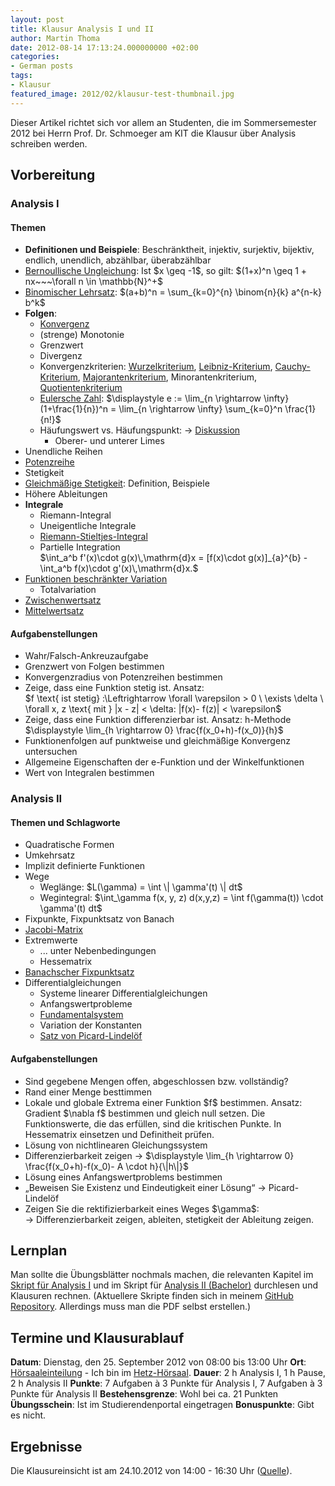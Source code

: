 ```yaml
---
layout: post
title: Klausur Analysis I und II
author: Martin Thoma
date: 2012-08-14 17:13:24.000000000 +02:00
categories:
- German posts
tags:
- Klausur
featured_image: 2012/02/klausur-test-thumbnail.jpg
---
```

<div class="info">Dieser Artikel richtet sich vor allem an Studenten, die im Sommersemester 2012 bei Herrn Prof. Dr. Schmoeger am KIT die Klausur &uuml;ber Analysis schreiben werden.</div>

<h2>Vorbereitung</h2>

<h3>Analysis I</h3>
<h4>Themen</h4>
<ul>
  <li><strong>Definitionen und Beispiele</strong>: Beschr&auml;nktheit, injektiv, surjektiv, bijektiv, endlich, unendlich, abz&auml;hlbar, &uuml;berabz&auml;hlbar</li>
  <li><a href="http://de.wikipedia.org/wiki/Bernoullische_Ungleichung">Bernoullische Ungleichung</a>: Ist $x \geq -1$, so gilt: $(1+x)^n \geq 1 + nx~~~\forall n \in \mathbb{N}^+$</li>
  <li><a href="http://de.wikipedia.org/wiki/Binomischer_Lehrsatz">Binomischer Lehrsatz</a>: $(a+b)^n = \sum_{k=0}^{n} \binom{n}{k} a^{n-k} b^k$</li>
  <li><strong>Folgen</strong>:
    <ul>
      <li><a href="http://martin-thoma.com/konvergenz-von-folgen/">Konvergenz</a></li>
      <li>(strenge) Monotonie</li>
      <li>Grenzwert</li>
      <li>Divergenz</li>
      <li>Konvergenzkriterien: <a href="http://de.wikipedia.org/wiki/Wurzelkriterium">Wurzelkriterium</a>, <a href="http://de.wikipedia.org/wiki/Leibniz-Kriterium">Leibniz-Kriterium</a>, <a href="http://de.wikipedia.org/wiki/Cauchykriterium">Cauchy-Kriterium</a>, <a href="http://de.wikipedia.org/wiki/Majorantenkriterium">Majorantenkriterium</a>, Minorantenkriterium, <a href="http://de.wikipedia.org/wiki/Quotientenkriterium">Quotientenkriterium</a></li>
      <li><a href="http://de.wikipedia.org/wiki/Eulersche_Zahl">Eulersche Zahl</a>: $\displaystyle e := \lim_{n \rightarrow \infty}(1+\frac{1}{n})^n = \lim_{n \rightarrow \infty} \sum_{k=0}^n \frac{1}{n!}$</li>
      <li>H&auml;ufungswert vs. H&auml;ufungspunkt: &rarr; <a href="http://de.wikipedia.org/wiki/Diskussion:H%C3%A4ufungspunkt#H.C3.A4ufungspunkt_und_H.C3.A4ufungswert">Diskussion</a>
          <ul>
            <li>Oberer- und unterer Limes</li>
          </ul>
      </li>
    </ul>
  </li>
  <li>Unendliche Reihen</li>
  <li><a href="http://de.wikipedia.org/wiki/Potenzreihe">Potenzreihe</a></li>
  <li>Stetigkeit</li>
  <li><a href="http://de.wikipedia.org/wiki/Gleichm%C3%A4%C3%9Fige_Stetigkeit">Gleichm&auml;&szlig;ige Stetigkeit</a>: Definition, Beispiele</li>
  <li>H&ouml;here Ableitungen</li>
  <li><strong>Integrale</strong>
    <ul>
      <li>Riemann-Integral</li>
      <li>Uneigentliche Integrale</li>
      <li><a href="http://de.wikipedia.org/wiki/Riemann-Stieltjes-Integral">Riemann-Stieltjes-Integral</a></li>
      <li>Partielle Integration<br/>$\int_a^b f'(x)\cdot g(x)\,\mathrm{d}x 
= [f(x)\cdot g(x)]_{a}^{b} - \int_a^b f(x)\cdot g'(x)\,\mathrm{d}x.$</li>
    </ul>
  </li>
  <li><a href="http://de.wikipedia.org/wiki/Beschr%C3%A4nkte_Variation">Funktionen beschr&auml;nkter Variation</a>
    <ul>
      <li>Totalvariation</li>
    </ul>
  </li>
  <li><a href="http://de.wikipedia.org/wiki/Zwischenwertsatz">Zwischenwertsatz</a></li>
  <li><a href="http://de.wikipedia.org/wiki/Mittelwertsatz_der_Differentialrechnung">Mittelwertsatz</a></li>
</ul>

<h4>Aufgabenstellungen</h4>
<ul>
  <li>Wahr/Falsch-Ankreuzaufgabe</li>
  <li>Grenzwert von Folgen bestimmen</li>
  <li>Konvergenzradius von Potenzreihen bestimmen</li>
  <li>Zeige, dass eine Funktion stetig ist. Ansatz: <br>
      $f \text{ ist stetig} :\Leftrightarrow \forall \varepsilon > 0 \ \exists \delta \ \forall x, z \text{ mit } |x - z| < \delta: |f(x)- f(z)| < \varepsilon$</li>
  <li>Zeige, dass eine Funktion differenzierbar ist. Ansatz: h-Methode<br/>
      $\displaystyle \lim_{h \rightarrow 0} \frac{f(x_0+h)-f(x_0)}{h}$</li>
  <li>Funktionenfolgen auf punktweise und gleichm&auml;&szlig;ige Konvergenz untersuchen</li>
  <li>Allgemeine Eigenschaften der e-Funktion und der Winkelfunktionen</li>
  <li>Wert von Integralen bestimmen</li>
</ul>

<h3>Analysis II</h3>
<h4>Themen und Schlagworte</h4>
<ul>
  <li>Quadratische Formen</li>
  <li>Umkehrsatz</li>
  <li>Implizit definierte Funktionen</li>
  <li>Wege
    <ul>
      <li>Wegl&auml;nge: $L(\gamma) = \int \| \gamma'(t) \| dt$</li>
      <li>Wegintegral: $\int_\gamma f(x, y, z) d(x,y,z) = \int f(\gamma(t)) \cdot \gamma'(t) dt$</li>
    </ul>
  </li>
  <li>Fixpunkte, Fixpunktsatz von Banach</li>
  <li><a href="http://de.wikipedia.org/wiki/Jacobi-Matrix">Jacobi-Matrix</a></li>
  <li>Extremwerte
    <ul>
      <li>... unter Nebenbedingungen</li>
      <li>Hessematrix</li>
    </ul>
  </li>
  <li><a href="http://de.wikipedia.org/wiki/Banachscher_Fixpunktsatz">Banachscher Fixpunktsatz</a></li>
  <li>Differentialgleichungen
    <ul>
      <li>Systeme linearer Differentialgleichungen</li>
      <li>Anfangswertprobleme</li>
      <li><a href="http://de.wikipedia.org/wiki/Fundamentalsystem_(Mathematik)">Fundamentalsystem</a></li>
      <li>Variation der Konstanten</li>
      <li><a href="http://de.wikipedia.org/wiki/Satz_von_Picard-Lindel%C3%B6f">Satz von Picard-Lindel&ouml;f</a></li>
    </ul>
  </li>
</ul>

<h4>Aufgabenstellungen</h4>
<ul>
  <li>Sind gegebene Mengen offen, abgeschlossen bzw. vollst&auml;ndig?</li>
  <li>Rand einer Menge besttimmen</li>
  <li>Lokale und globale Extrema einer Funktion $f$ bestimmen. Ansatz:<br/>
      Gradient $\nabla f$ bestimmen und gleich null setzen. Die Funktionswerte, die das erf&uuml;llen, sind die kritischen Punkte. In Hessematrix einsetzen und Definitheit pr&uuml;fen.</li>
  <li>L&ouml;sung von nichtlinearen Gleichungssystem</li>
  <li>Differenzierbarkeit zeigen &rarr; $\displaystyle \lim_{h \rightarrow 0} \frac{f(x_0+h)-f(x_0)- A \cdot h}{\|h\|}$</li>
  <li>L&ouml;sung eines Anfangswertproblems bestimmen</li>
  <li>&bdquo;Beweisen Sie Existenz und Eindeutigkeit einer L&ouml;sung&ldquo; &rarr; Picard-Lindel&ouml;f</li>
  <li>Zeigen Sie die rektifizierbarkeit eines Weges $\gamma$:<br/>
      &rarr; Differenzierbarkeit zeigen, ableiten, stetigkeit der Ableitung zeigen.</li>
</ul>

<h2>Lernplan</h2>
Man sollte die &Uuml;bungsbl&auml;tter nochmals machen, die relevanten Kapitel im <a href="http://mitschriebwiki.nomeata.de/Ana1.pdf">Skript f&uuml;r Analysis I</a> und im Skript f&uuml;r <a href="http://mitschriebwiki.nomeata.de/SS10/Ana2Bachelor.pdf">Analysis II (Bachelor)</a> durchlesen und Klausuren rechnen. (Aktuellere Skripte finden sich in meinem <a href="https://github.com/MartinThoma/LaTeX-examples/tree/master/documents">GitHub Repository</a>. Allerdings muss man die PDF selbst erstellen.)

<h2>Termine und Klausurablauf</h2>
<strong>Datum</strong>: Dienstag, den 25. September 2012 von 08:00 bis 13:00 Uhr
<strong>Ort</strong>: <a href="http://www.math.kit.edu/iana3/~schmoeger/seite/einteilung/de">H&ouml;rsaaleinteilung</a> - Ich bin im <a href="https://maps.google.com/maps?q=49.009522,8.412978&ll=49.009522,8.412979&spn=0.000932,0.002642&num=1&t=m&z=19">Hetz-H&ouml;rsaal</a>.
<strong>Dauer</strong>: 2 h Analysis I, 1 h Pause, 2 h Analysis II
<strong>Punkte</strong>: 7 Aufgaben &agrave; 3 Punkte f&uuml;r Analysis I, 7 Aufgaben &agrave; 3 Punkte f&uuml;r Analysis II
<strong>Bestehensgrenze</strong>: Wohl bei ca. 21 Punkten
<strong>&Uuml;bungsschein</strong>: Ist im Studierendenportal eingetragen
<strong>Bonuspunkte</strong>: Gibt es nicht.

<h2>Ergebnisse</h2>
Die Klausureinsicht ist am 24.10.2012 von 14:00 - 16:30 Uhr (<a href="http://www.math.kit.edu/iana3/lehre/ana22012s/event/einsicht/">Quelle</a>).
